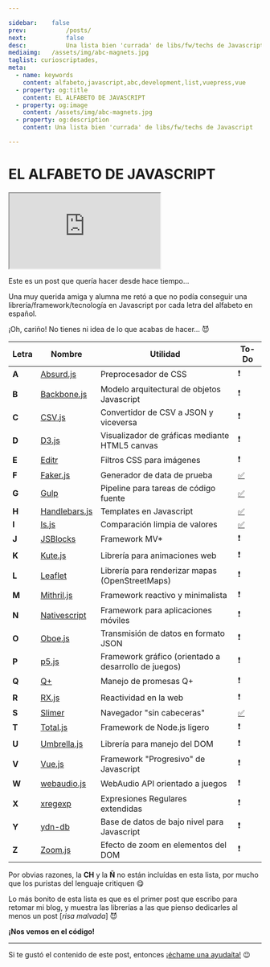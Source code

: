 ```yaml
---

sidebar:	false
prev:			/posts/
next:			false
desc:			Una lista bien 'currada' de libs/fw/techs de Javascript
mediaimg:	/assets/img/abc-magnets.jpg
taglist: curioscriptades,
meta:
  - name: keywords
    content: alfabeto,javascript,abc,development,list,vuepress,vue
  - property: og:title
    content: EL ALFABETO DE JAVASCRIPT
  - property: og:image
    content: /assets/img/abc-magnets.jpg
  - property: og:description
    content: Una lista bien 'currada' de libs/fw/techs de Javascript

---
```


# EL ALFABETO DE JAVASCRIPT


<iframe src="https://www.youtube.com/embed/NH-5aUFoF9g" allowfullscreen></iframe>

Este es un post que quería hacer desde hace tiempo...

Una muy querida amiga y alumna me retó a que no podía conseguir una
librería/framework/tecnología en Javascript por cada letra del alfabeto en
español.

¡Oh, cariño! No tienes ni idea de lo que acabas de hacer... :smiling_imp:

| Letra | Nombre | Utilidad | To-Do |
|---|---|---|---|
| **A** | [Absurd.js][1] | Preprocesador de CSS | :heavy_exclamation_mark: |
| **B** | [Backbone.js][2] | Modelo arquitectural de objetos Javascript | :heavy_exclamation_mark: |
| **C** | [CSV.js][3] | Convertidor de CSV a JSON y viceversa | :heavy_exclamation_mark: |
| **D** | [D3.js][4] | Visualizador de gráficas mediante HTML5 canvas | :heavy_exclamation_mark: |
| **E** | [Editr][5] | Filtros CSS para imágenes | :heavy_exclamation_mark: |
| **F** | [Faker.js][6] | Generador de data de prueba | [:white_check_mark:][27] |
| **G** | [Gulp][7] | Pipeline para tareas de código fuente | [:white_check_mark:][28] |
| **H** | [Handlebars.js][8] | Templates en Javascript | [:white_check_mark:][29] |
| **I** | [Is.js][9] | Comparación limpia de valores | [:white_check_mark:][30] |
| **J** | [JSBlocks][10] | Framework MV* |:heavy_exclamation_mark: |
| **K** | [Kute.js][11] | Librería para animaciones web | :heavy_exclamation_mark: |
| **L** | [Leaflet][12] | Librería para renderizar mapas (OpenStreetMaps) | :heavy_exclamation_mark: |
| **M** | [Mithril.js][13] | Framework reactivo y minimalista | :heavy_exclamation_mark: |
| **N** | [Nativescript][14] | Framework para aplicaciones móviles | :heavy_exclamation_mark: |
| **O** | [Oboe.js][15] | Transmisión de datos en formato JSON | :heavy_exclamation_mark: |
| **P** | [p5.js][16] | Framework gráfico (orientado a desarrollo de juegos) | :heavy_exclamation_mark: |
| **Q** | [Q+][17] | Manejo de promesas Q+ | :heavy_exclamation_mark: |
| **R** | [RX.js][18] | Reactividad en la web | :heavy_exclamation_mark: |
| **S** | [Slimer][19] | Navegador "sin cabeceras" | [:white_check_mark:][31] |
| **T** | [Total.js][20] | Framework de Node.js ligero | :heavy_exclamation_mark: |
| **U** | [Umbrella.js][21] | Librería para manejo del DOM | :heavy_exclamation_mark: |
| **V** | [Vue.js][22] | Framework "Progresivo" de Javascript | :heavy_exclamation_mark: |
| **W** | [webaudio.js][23] | WebAudio API orientado a juegos | :heavy_exclamation_mark: |
| **X** | [xregexp][24] | Expresiones Regulares extendidas | :heavy_exclamation_mark: |
| **Y** | [ydn-db][25] | Base de datos de bajo nivel para Javascript | :heavy_exclamation_mark: |
| **Z** | [Zoom.js][26] | Efecto de zoom en elementos del DOM | :heavy_exclamation_mark: |

Por obvias razones, la **CH** y la **Ñ** no están incluídas en esta lista, por
mucho que los puristas del lenguaje critiquen :yum:

Lo más bonito de esta lista es que es el primer post que escribo para retomar mi
blog, y muestra las librerías a las que pienso dedicarles al menos un post
[_risa malvada_] :smiling_imp:

**¡Nos vemos en el código!**

<hr>

Si te gustó el contenido de este post, entonces [¡échame una ayudaíta!][100]
:wink:

<tag-list :tagstring="$page.frontmatter.taglist"></tag-list>

[1]: http://absurdjs.krasimirtsonev.com/
[2]: http://backbonejs.org/
[3]: https://github.com/avoidwork/csv.js
[4]: https://d3js.org/
[5]: http://narfdre.github.io/Editr/
[6]: http://marak.github.io/faker.js/
[7]: https://gulpjs.com/
[8]: https://handlebarsjs.com/
[9]: http://is.js.org/
[10]: http://jsblocks.com/
[11]: https://thednp.github.io/kute.js/
[12]: https://leafletjs.com/
[13]: https://mithril.js.org/
[14]: https://www.nativescript.org/
[15]: http://oboejs.com/
[16]: https://p5js.org/
[17]: http://documentup.com/kriskowal/q/
[18]: http://reactivex.io/rxjs/
[19]: https://slimerjs.org/
[20]: https://www.totaljs.com/
[21]: https://umbrellajs.com/
[22]: https://vuejs.org/
[23]: http://jeromeetienne.github.io/webaudio.js/
[24]: http://xregexp.com/
[25]: http://dev.yathit.com/ydn-db/
[26]: https://lab.hakim.se/zoom-js/
[27]: https://jotaeseymas.wordpress.com/2015/06/12/falsificando-datos-para-mocking-de-documentos-json/
[28]: https://jotaeseymas.wordpress.com/2016/08/10/tomatela-con-calma-y-gulp/
[29]: https://jotaeseymas.wordpress.com/?s=uso+de+templates+handlebars+con+zepto
[30]: https://jotaeseymas.wordpress.com/2015/02/10/vaya-lio-con-los-tipos/
[31]: https://jotaeseymas.wordpress.com/2015/11/29/webscraping-con-slimerjs-y-mongodb-parte-1-webscraping/
[100]: /ayuda/

